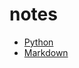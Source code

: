 # notes

- [Python](python.md)
- [Markdown](https://guides.github.com/features/mastering-markdown/#examples)